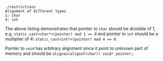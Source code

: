 ```
./restrictions
Alignment of different types
1: char
4: int
```

The above listing demonstrates that pointer to `char` should be divisible of 1,
e.g. `static_cast<char*>(pointer) mod 1 == 0` and pointer to `int` should be a
multiplier of 4: `static_cast<int*>(pointer) mod 4 == 0`.

Pointer to `void` has arbitrary alignment since it point to unknown part of
memory and should be `alignas(alignof(char)) void* pointer;`.
